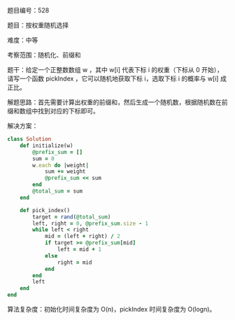 题目编号：528

题目：按权重随机选择

难度：中等

考察范围：随机化、前缀和

题干：给定一个正整数数组 w ，其中 w[i] 代表下标 i 的权重（下标从 0 开始），请写一个函数 pickIndex ，它可以随机地获取下标 i，选取下标 i 的概率与 w[i] 成正比。

解题思路：首先需要计算出权重的前缀和，然后生成一个随机数，根据随机数在前缀和数组中找到对应的下标即可。

解决方案：

```ruby
class Solution
    def initialize(w)
        @prefix_sum = []
        sum = 0
        w.each do |weight|
            sum += weight
            @prefix_sum << sum
        end
        @total_sum = sum
    end

    def pick_index()
        target = rand(@total_sum)
        left, right = 0, @prefix_sum.size - 1
        while left < right
            mid = (left + right) / 2
            if target >= @prefix_sum[mid]
                left = mid + 1
            else
                right = mid
            end
        end
        left
    end
end
```

算法复杂度：初始化时间复杂度为 O(n)，pickIndex 时间复杂度为 O(logn)。